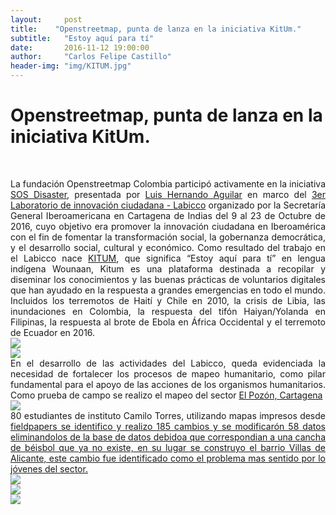 ```yaml
---
layout:     post
title:    "Openstreetmap, punta de lanza en la iniciativa KitUm."
subtitle:   "Estoy aquí para tí"
date:       2016-11-12 19:00:00
author:     "Carlos Felipe Castillo"
header-img: "img/KITUM.jpg"
---
```

<h1>Openstreetmap, punta de lanza en la iniciativa KitUm.</h1>
<br>
<p align="justify">
La fundación Openstreetmap Colombia participó activamente en la iniciativa <a href="http://ciudadania.sosdisaster.org/">SOS Disaster</a>, presentada por <a href="http://www.openstreetmap.org/user/luishernando">Luis Hernando Aguilar</a> en marco del <a href="http://www.ciudadania20.org/3er-laboratorio-iberoamericano-de-innovacion-ciudadana-labicco/">3er Laboratorio de innovación ciudadana - Labicco</a> organizado por la Secretaría General Iberoamericana en Cartagena de Indias del 9 al 23 de Octubre de 2016, cuyo objetivo era promover la innovación ciudadana en Iberoamérica con el fin de fomentar la transformación social, la gobernanza democrática, y el desarrollo social, cultural y económico. 
Como resultado del trabajo en el Labicco nace <a href="http://kitum.org/">KITUM</a>, que significa “Estoy aquí para tí” en lengua indígena Wounaan, Kitum es una plataforma destinada a recopilar y diseminar los conocimientos y las buenas prácticas de voluntarios digitales que han ayudado en la respuesta a grandes emergencias en todo el mundo. Incluidos los terremotos de Haití y Chile en 2010, la crisis de Libia, las inundaciones en Colombia, la respuesta del tifón Haiyan/Yolanda en Filipinas, la respuesta al brote de Ebola en África Occidental y el terremoto de Ecuador en 2016.
<br>
<img src="{{ site.baseurl }}/img/PresentacionOSM.jpg" align="center">
<br>
<img src="{{ site.baseurl }}/img/PresentacionOSM2.jpg" align="center">
<br>
En el desarrollo de las actividades del Labicco, queda evidenciada la necesidad de fortalecer los procesos de mapeo humanitario, como pilar fundamental para el apoyo de las acciones de los organismos humanitarios. Como prueba de campo se realizo el mapeo del sector <a href="http://osm.org/go/YNxyfRaV--">El Pozón, Cartagena</a>
<br>
<img src="{{ site.baseurl }}/img/info.jpg" align="center">
<br>
80 estudiantes de instituto Camilo Torres, utilizando mapas impresos desde <a href="http://fieldpapers.org/?locale=es">fieldpapers se identifico y realizo 185 cambios y se modificarón 58 datos eliminandolos de la base de datos debidoa que correspondian a una cancha de béisbol que ya no existe, en su lugar se construyo el barrio Villas de Alicante, este cambio fue identificado como el problema mas sentido por lo jóvenes del sector.
<br>
<img src="{{ site.baseurl }}/img/Estudiantes1.jpg" align="center">
<br>
<img src="{{ site.baseurl }}/img/Estudiantes2.jpg" align="center">
<br>
<img src="{{ site.baseurl }}/img/Estudiantes3.jpg" align="center">
<script>
  (function(i,s,o,g,r,a,m){i['GoogleAnalyticsObject']=r;i[r]=i[r]||function(){
  (i[r].q=i[r].q||[]).push(arguments)},i[r].l=1*new Date();a=s.createElement(o),
  m=s.getElementsByTagName(o)[0];a.async=1;a.src=g;m.parentNode.insertBefore(a,m)
  })(window,document,'script','https://www.google-analytics.com/analytics.js','ga');

  ga('create', 'UA-71933255-1', 'auto');
  ga('send', 'pageview');
